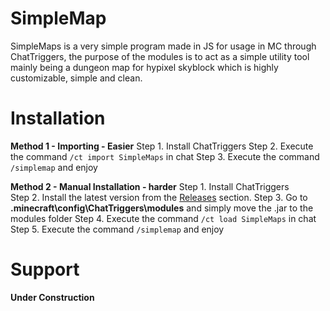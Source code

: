 # SimpleMap
SimpleMaps is a very simple program made in JS for usage in MC through ChatTriggers, the purpose of the modules is to act as a simple utility tool mainly being a dungeon map for hypixel skyblock which is highly customizable, simple and clean.


# Installation

**Method 1 - Importing - Easier**
 Step 1. Install ChatTriggers
 Step 2. Execute the command `/ct import SimpleMaps` in chat
 Step 3. Execute the command `/simplemap` and enjoy

**Method 2 - Manual Installation - harder**
Step 1. Install ChatTriggers				
Step 2. Install the latest version from the [Releases](https://github.com/DrMixxer/SimpleMap/releases) section.																																																																																																																																		Step 3. Go to **\.minecraft\config\ChatTriggers\modules** and simply move the .jar to the modules folder																																																																																																																																								Step 4. Execute the command `/ct load SimpleMaps` in chat																																																																																																																																																																																					Step 5. Execute the command `/simplemap` and enjoy

# Support
**Under Construction**



